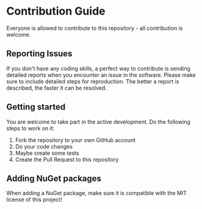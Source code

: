 # Contribution Guide

Everyone is allowed to contribute to this repository - all contribution is welcome.

## Reporting Issues

If you don't have any coding skills, a perfect way to contribute is sending detailed reports when you encounter an issue in the software. Please make sure to include detailed steps for reproduction. The better a report is described, the faster it can be resolved.

## Getting started 

You are welcome to take part in the active development. Do the following steps to work on it:
1. Fork the repository to your own GitHub account
2. Do your code changes
3. Maybe create some tests
4. Create the Pull Request to this repository

## Adding NuGet packages

When adding a NuGet package, make sure it is compatible with the MIT license of this project!